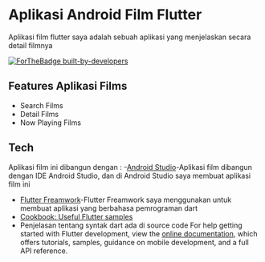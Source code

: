 # Aplikasi Android Film Flutter

Aplikasi film flutter saya adalah sebuah aplikasi yang menjelaskan secara detail filmnya

[![ForTheBadge built-by-developers](http://ForTheBadge.com/images/badges/built-by-developers.svg)](https://GitHub.com/Naereen/)

## Features Aplikasi Films
- Search Films
- Detail Films
- Now Playing Films

## Tech
Aplikasi film ini dibangun dengan :
-[Android Studio](https://developer.android.com/studio?hl=id)-Aplikasi film dibangun dengan IDE Android Studio, dan di Android Studio saya membuat aplikasi film ini
- [Flutter Freamwork](https://docs.flutter.dev/get-started/codelab)-Flutter Freamwork saya menggunakan untuk membuat aplikasi yang berbahasa pemrograman dart
- [Cookbook: Useful Flutter samples](https://docs.flutter.dev/cookbook)
- Penjelasan tentang syntak dart ada di source code
For help getting started with Flutter development, view the
[online documentation](https://docs.flutter.dev/), which offers tutorials,
samples, guidance on mobile development, and a full API reference.
